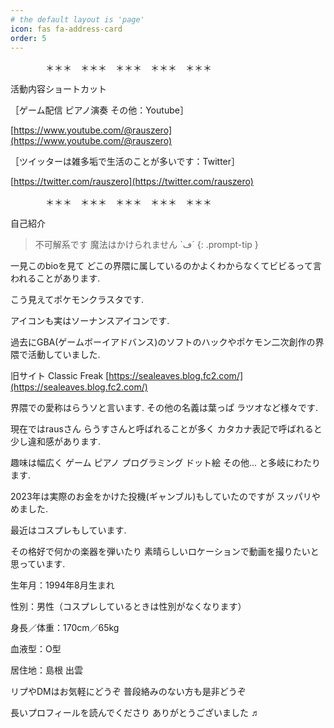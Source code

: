 ```yaml
---
# the default layout is 'page'
icon: fas fa-address-card
order: 5
---
```


　　　　＊＊＊　＊＊＊　＊＊＊　＊＊＊　＊＊＊

活動内容ショートカット

［ゲーム配信 ピアノ演奏 その他：Youtube］

[https://www.youtube.com/@rauszero](https://www.youtube.com/@rauszero)

［ツイッターは雑多垢で生活のことが多いです：Twitter］

[https://twitter.com/rauszero](https://twitter.com/rauszero)

　　　　＊＊＊　＊＊＊　＊＊＊　＊＊＊　＊＊＊

自己紹介

> 不可解系です 魔法はかけられません `ڡ´
{: .prompt-tip }

一見このbioを見て どこの界隈に属しているのかよくわからなくてビビるって言われることがあります.

こう見えてポケモンクラスタです.

アイコンも実はソーナンスアイコンです.

過去にGBA(ゲームボーイアドバンス)のソフトのハックやポケモン二次創作の界隈で活動していました.

旧サイト Classic Freak  [https://sealeaves.blog.fc2.com/](https://sealeaves.blog.fc2.com/)

界隈での愛称はらうソと言います. その他の名義は葉っぱ ラツオなど様々です.

現在ではrausさん らうすさんと呼ばれることが多く カタカナ表記で呼ばれると少し違和感があります.

趣味は幅広く ゲーム ピアノ プログラミング ドット絵 その他... と多岐にわたります.

2023年は実際のお金をかけた投機(ギャンブル)もしていたのですが スッパリやめました.

最近はコスプレもしています.

その格好で何かの楽器を弾いたり 素晴らしいロケーションで動画を撮りたいと思っています.

生年月：1994年8月生まれ

性別：男性（コスプレしているときは性別がなくなります）

身長／体重：170cm／65kg

血液型：O型

居住地：島根 出雲

リプやDMはお気軽にどうぞ 普段絡みのない方も是非どうぞ

長いプロフィールを読んでくださり ありがとうございました ♬
